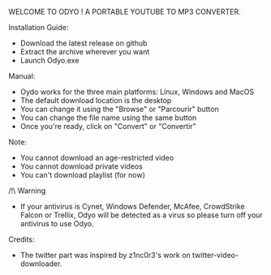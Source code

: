 WELCOME TO ODYO ! A PORTABLE YOUTUBE TO MP3 CONVERTER.


Installation Guide:
- Download the latest release on github
- Extract the archive wherever you want
- Launch Odyo.exe

Manual:
- Oydo works for the three main platforms: Linux, Windows and MacOS
- The default download location is the desktop
- You can change it using the "Browse" or "Parcourir" button
- You can change the file name using the same button
- Once you're ready, click on "Convert" or "Convertir"

Note:
- You cannot download an age-restricted video
- You cannot download private videos
- You can't download playlist (for now)

/!\ Warning
- If your antivirus is Cynet, Windows Defender, McAfee, CrowdStrike Falcon or Trellix, Odyo will be detected as a virus so please turn off your antivirus to use Odyo.

Credits:
- The twitter part was inspired by z1nc0r3's work on twitter-video-downloader.
